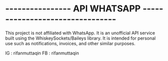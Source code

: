 # ---------------- API WHATSAPP --------------------------------

This project is not affiliated with WhatsApp. It is an unofficial API service built using the WhiskeySockets/Baileys library.
It is intended for personal use such as notifications, invoices, and other similar purposes.

IG : rifanmuttaqin FB : rifanmuttaqin
